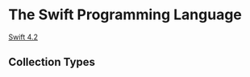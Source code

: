 # The Swift Programming Language

[Swift 4.2](https://docs.swift.org/swift-book)

## Collection Types
